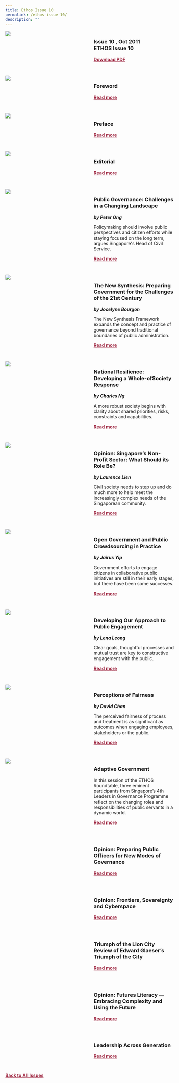 ```yaml
---
title: Ethos Issue 10
permalink: /ethos-issue-10/
description: ""
---
```

<style>

.back a
{
	color: #9f2943;
	font-weight: bold;
	}
	
.cat
   {
   font-size: 15px;
   }

.text
{
	width: 50%;
}	
	
.img1 img
{
margin-top:25px;	
}	
	
.img img
{
margin-top:15px;	
}		
	
.button1 a
{
	color: #9f2943;
	font-weight:bold;
}
	

.grid-container {
	display: grid;
	grid-template-columns: 50% 50%;
	grid-column-gap: 5%;
	margin-bottom: 5%;
	}	
	
@media only screen and (max-width: 600px) {
	.grid-container {
		display: block;
	}
}	
</style>


<div class="grid-container">
	<div><img src="/images/Ethos_Thumbnails_Cover/ethosissue10.jpg"></div>
	<div>
		<h3>Issue 10 , Oct 2011<br>ETHOS Issue 10</h3>
		<p></p>
		<div class="button1"><a target="_blank" href="https://file.go.gov.sg/ethos-issue-10.pdf">Download PDF</a></div>
	</div>
</div>

<br>

<div class="grid-container">
	<div><img src="/images/Landing_Banner_Images/foreword.jpg"></div>
	<div>
		<h3>Foreword</h3>
		<b><i></i></b>
		<figcaption></figcaption>
		<p></p>
		<div class="button1"><a href="/ethos-issue-10/foreword/">Read more</a></div>
	</div>
</div>

<br>

<div class="grid-container">
	<div><img src="/images/Landing_Banner_Images/tile_preface_foreword.jpg"></div>
	<div>
		<h3>Preface</h3>
		<b><i></i></b>
		<p></p>
		<div class="button1"><a href="/ethos-issue-10/preface/">Read more</a></div>
	</div>
</div>

<br>

<div class="grid-container">
	<div><img src="/images/Landing_Banner_Images/tile_editorial.jpg"></div>
	<div>
		<h3>Editorial</h3>
		<b><i></i></b>
		<p></p>
		<div class="button1"><a href="/ethos-issue-10/editorial/">Read more</a></div>
	</div>
</div>

<br>

<div class="grid-container">
	<div><img src="/images/Ethos_Images/Ethos_Issue_10/Public_Governance_Challenges_In_A_Changing_Landscape.png"></div>
	<div>
		<h3>Public Governance: Challenges in a Changing Landscape</h3>
		<b><i>by Peter Ong</i></b>
		<p>Policymaking should involve public perspectives and citizen efforts while staying focused on the long term, argues Singapore's Head of Civil Service.</p>
		<div class="button1"><a href="/ethos-issue-10/public-governance-challenges-in-a-changing-landscape/">Read more</a></div>
	</div>
</div>

<br>

<div class="grid-container">
	<div><img src="/images/Ethos_Images/Ethos_Issue_10/Issue10_The_New_Synthesis.png"></div>
	<div>
		<h3>The New Synthesis: Preparing Government for the Challenges of the 21st Century</h3>
		<b><i>by Jocelyne Bourgon</i></b>
		<p>The New Synthesis Framework expands the concept and practice of governance beyond traditional boundaries of public administration.</p>
		<div class="button1"><a href="/ethos-issue-10/the-new-synthesis-preparing-government-for-the-challenges-of-the-21st-century/">Read more</a></div>
	</div>
</div>

<br>

<div class="grid-container">
	<div><img src="/images/Ethos_Images/Ethos_Issue_10/Developing_A_Whole_Of_Society.png"></div>
	<div>
		<h3>National Resilience: Developing a Whole-ofSociety Response</h3>
		<b><i>by Charles Ng</i></b>
		<p>A more robust society begins with clarity about shared priorities, risks, constraints and capabilities.</p>
		<div class="button1"><a href="/ethos-issue-10/national-resilience-developing-a-whole-of-society-response/">Read more</a></div>
	</div>
</div>

<br>

<div class="grid-container">
	<div><img src="/images/Landing_Banner_Images/tile_opinion.jpg"></div>
	<div>
		<h3>Opinion: Singapore’s Non-Profit Sector: What Should its Role Be?</h3>
		<b><i>by Laurence Lien</i></b>
		<p>Civil society needs to step up and do much more to help meet the increasingly complex needs of the Singaporean community.</p>
		<div class="button1"><a href="/ethos-issue-10/opinion-singapores-non-profit-sector-what-should-its-role-be/">Read more</a></div>
	</div>
</div>

<br>

<div class="grid-container">
	<div><img src="/images/Ethos_Images/Ethos_Issue_10/Issue10_Open_Government.png"></div>
	<div>
		<h3>Open Government and Public Crowdsourcing in Practice</h3>
		<b><i>by Jairus Yip</i></b>
		<p>Government efforts to engage citizens in collaborative public initiatives are still in their early stages, but there have been some successes.</p>
		<div class="button1"><a href="/ethos-issue-10/open-government-and-public-crowdsourcing-in-practice/">Read more</a></div>
	</div>
</div>

<br>

<div class="grid-container">
	<div><img src="/images/Ethos_Images/Ethos_Issue_10/Issue10_Developing_Our_Approach_To_Public_Engagement.png"></div>
	<div>
		<h3>Developing Our Approach to Public Engagement</h3>
		<b><i>by Lena Leong</i></b>
		<p>Clear goals, thoughtful processes and mutual trust are key to constructive engagement with the public.</p>
		<div class="button1"><a href="/ethos-issue-10/developing-our-approach-to-public-engagement/">Read more</a></div>
	</div>
</div>

<br>

<div class="grid-container">
	<div><img src="/images/Ethos_Images/Ethos_Issue_10/Issue10_Perceptions_Of_Fairness.png"></div>
	<div>
		<h3>Perceptions of Fairness</h3>
		<b><i>by David Chan</i></b>
		<p>The perceived fairness of process and treatment is as significant as outcomes when engaging employees, stakeholders or the public.</p>
		<div class="button1"><a href="/ethos-issue-10/perceptions-of-fairness/">Read more</a></div>
	</div>
</div>

<br>

<div class="grid-container">
	<div><img src="/images/Landing_Banner_Images/tile_roundtable.jpg"></div>
	<div>
		<h3>Adaptive Government</h3>
		<b><i></i></b>
		<p>In this session of the ETHOS Roundtable, three eminent participants from Singapore’s 4th Leaders in Governance Programme reflect on the changing roles and responsibilities of public servants in a dynamic world.</p>
		<div class="button1"><a href="">Read more</a></div>
	</div>
</div>

<br>

<div class="grid-container">
	<div><img src=""></div>
	<div>
		<h3>Opinion: Preparing Public Officers for New Modes of Governance</h3>
		<b><i></i></b>
		<p></p>
		<div class="button1"><a href="">Read more</a></div>
	</div>
</div>

<br>

<div class="grid-container">
	<div><img src=""></div>
	<div>
		<h3>Opinion: Frontiers, Sovereignty and Cyberspace</h3>
		<b><i></i></b>
		<p></p>
		<div class="button1"><a href="">Read more</a></div>
	</div>
</div>

<br>

<div class="grid-container">
	<div><img src=""></div>
	<div>
		<h3>Triumph of the Lion City Review of Edward Glaeser’s Triumph of the City</h3>
		<b><i></i></b>
		<p></p>
		<div class="button1"><a href="">Read more</a></div>
	</div>
</div>

<br>

<div class="grid-container">
	<div><img src=""></div>
	<div>
		<h3>Opinion: Futures Literacy — Embracing Complexity and Using the Future</h3>
		<b><i></i></b>
		<p></p>
		<div class="button1"><a href="">Read more</a></div>
	</div>
</div>

<br>

<div class="grid-container">
	<div><img src=""></div>
	<div>
		<h3>Leadership Across Generation</h3>
		<b><i></i></b>
		<p></p>
		<div class="button1"><a href="">Read more</a></div>
	</div>
</div>

<br>

<div class="back">
<a href="/all-issues/">Back to All Issues</a>
</div>